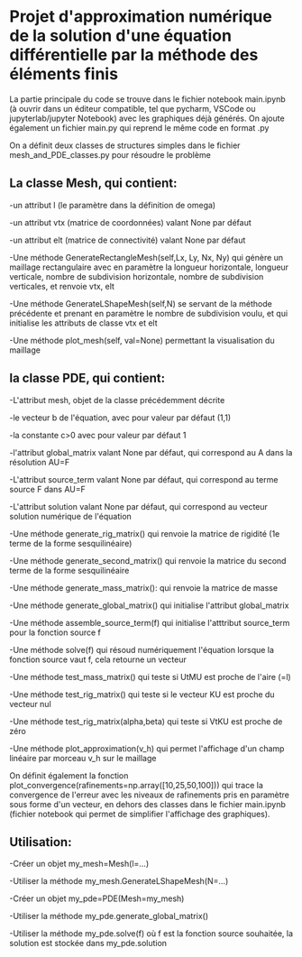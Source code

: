 # Projet d'approximation numérique de la solution d'une équation différentielle par la méthode des éléments finis

La partie principale du code se trouve dans le fichier notebook main.ipynb (à ouvrir dans un éditeur compatible, tel que pycharm, VSCode ou jupyterlab/jupyter Notebook) avec les graphiques déjà générés. On ajoute également un fichier main.py qui reprend le même code en format .py

On a définit deux classes de structures simples dans le fichier mesh_and_PDE_classes.py pour résoudre le problème


## La classe Mesh, qui contient:

-un attribut l (le paramètre dans la définition de omega)

-un attribut vtx (matrice de coordonnées) valant None par défaut

-un attribut elt (matrice de connectivité) valant None par défaut


-Une méthode GenerateRectangleMesh(self,Lx, Ly, Nx, Ny) qui génère un maillage rectangulaire
avec en paramètre la longueur horizontale, longueur verticale, nombre de subdivision horizontale, nombre de subdivision verticales, et renvoie vtx, elt

-Une méthode GenerateLShapeMesh(self,N) se servant de la méthode précédente et prenant en paramètre le nombre de subdivision voulu, et qui initialise les attributs de classe vtx et elt

-Une méthode plot_mesh(self, val=None) permettant la visualisation du maillage



## la classe PDE, qui contient:

-L'attribut mesh, objet de la classe précédemment décrite

-le vecteur b de l'équation, avec pour valeur par défaut (1,1)

-la constante c>0 avec pour valeur par défaut 1

-l'attribut global_matrix valant None par défaut, qui correspond au A dans la résolution AU=F

-L'attribut source_term valant None par défaut, qui correspond au terme source F dans AU=F

-L'attribut solution valant None par défaut, qui correspond au vecteur solution numérique de l'équation


-Une méthode generate_rig_matrix() qui renvoie la matrice de rigidité (1e terme de la forme sesquilinéaire)

-Une méthode generate_second_matrix() qui renvoie la matrice du second terme de la forme sesquilinéaire

-Une méthode generate_mass_matrix(): qui renvoie la matrice de masse

-Une méthode generate_global_matrix() qui initialise l'attribut global_matrix

-Une méthode assemble_source_term(f) qui initialise l'atttribut source_term pour la fonction source f

-Une méthode solve(f) qui résoud numériquement l'équation lorsque la fonction source vaut f, cela retourne un vecteur

-Une méthode test_mass_matrix() qui teste si UtMU est proche de l'aire (=l)

-Une méthode test_rig_matrix() qui teste si le vecteur KU est proche du vecteur nul

-Une méthode test_rig_matrix(alpha,beta) qui teste si VtKU est proche de zéro

-Une méthode plot_approximation(v_h) qui permet l'affichage d'un champ linéaire par morceau v_h sur le maillage


On définit également la fonction plot_convergence(rafinements=np.array([10,25,50,100])) qui trace la convergence de l'erreur avec les niveaux de rafinements pris en paramètre sous forme d'un vecteur, en dehors des classes dans le fichier main.ipynb (fichier notebook qui permet de simplifier l'affichage des graphiques).


## Utilisation:

-Créer un objet my_mesh=Mesh(l=...)

-Utiliser la méthode my_mesh.GenerateLShapeMesh(N=...) 

-Créer un objet my_pde=PDE(Mesh=my_mesh)

-Utiliser la méthode my_pde.generate_global_matrix()

-Utiliser la méthode my_pde.solve(f) où f est la fonction source souhaitée, la solution est stockée dans my_pde.solution
